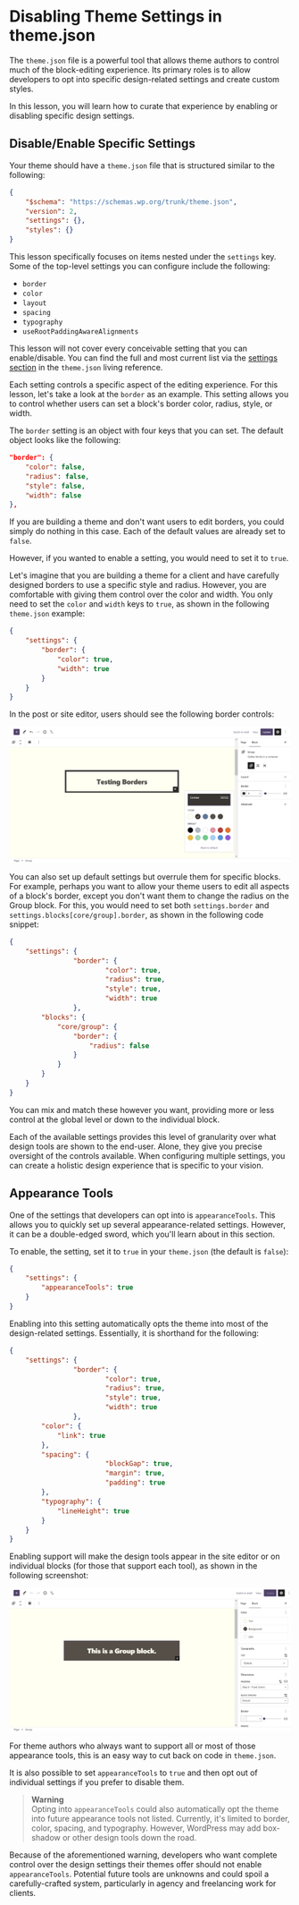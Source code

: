 # Disabling Theme Settings in theme.json

The `theme.json` file is a powerful tool that allows theme authors to control much of the block-editing experience.  Its primary roles is to allow developers to opt into specific design-related settings and create custom styles.

In this lesson, you will learn how to curate that experience by enabling or disabling specific design settings.

## Disable/Enable Specific Settings

Your theme should have a `theme.json` file that is structured similar to the following:

```json
{
	"$schema": "https://schemas.wp.org/trunk/theme.json",
	"version": 2,
	"settings": {},
	"styles": {}
}
```

This lesson specifically focuses on items nested under the `settings` key.  Some of the top-level settings you can configure include the following:

- `border`
- `color`
- `layout`
- `spacing`
- `typography`
- `useRootPaddingAwareAlignments`

This lesson will not cover every conceivable setting that you can enable/disable.  You can find the full and most current list via the [settings section](https://developer.wordpress.org/block-editor/reference-guides/theme-json-reference/theme-json-living/#settings) in the `theme.json` living reference.

Each setting controls a specific aspect of the editing experience.  For this lesson, let's take a look at the `border` as an example.  This setting allows you to control whether users can set a block's border color, radius, style, or width.

The `border` setting is an object with four keys that you can set.  The default object looks like the following:

```json
"border": {
	"color": false,
	"radius": false,
	"style": false,
	"width": false
},
```

If you are building a theme and don't want users to edit borders, you could simply do nothing in this case.  Each of the default values are already set to `false`.

However, if you wanted to enable a setting, you would need to set it to `true`.

Let's imagine that you are building a theme for a client and have carefully designed borders to use a specific style and radius.  However, you are comfortable with giving them control over the color and width.  You only need to set the `color` and `width` keys to `true`, as shown in the following `theme.json` example:

```json
{
	"settings": {
		"border": {
			"color": true,
			"width": true
		}
	}
}
```

In the post or site editor, users should see the following border controls:

![WordPress post editor with a Group block. The border control is selected in the sidebar with a specific color and width selected.](/images/module-09/lesson-01/limited-border-settings.png)

You can also set up default settings but overrule them for specific blocks.  For example, perhaps you want to allow your theme users to edit all aspects of a block's border, except you don't want them to change the radius on the Group block.  For this, you would need to set both `settings.border` and `settings.blocks[core/group].border`, as shown in the following code snippet:

```json
{
	"settings": {
                "border": {
                        "color": true,
                        "radius": true,
                        "style": true,
                        "width": true
                },
		"blocks": {
			"core/group": {
				"border": {
					"radius": false
				}
			}
		}
	}
}
```

You can mix and match these however you want, providing more or less control at the global level or down to the individual block.

Each of the available settings provides this level of granularity over what design tools are shown to the end-user.  Alone, they give you precise oversight of the controls available.  When configuring multiple settings, you can create a holistic design experience that is specific to your vision.

## Appearance Tools

One of the settings that developers can opt into is `appearanceTools`.  This allows you to quickly set up several appearance-related settings. However, it can be a double-edged sword, which you'll learn about in this section.

To enable, the setting, set it to `true` in your `theme.json` (the default is `false`):

```json
{
	"settings": {
		"appearanceTools": true
	}
}
```

Enabling into this setting automatically opts the theme into most of the design-related settings.  Essentially, it is shorthand for the following:

```json
{
	"settings": {
                "border": {
                        "color": true,
                        "radius": true,
                        "style": true,
                        "width": true
                },
		"color": {
			"link": true
		},
		"spacing": {
                        "blockGap": true,
                        "margin": true,
                        "padding": true
		},
		"typography": {
			"lineHeight": true
		}
	}
}
```

Enabling support will make the design tools appear in the site editor or on individual blocks (for those that support each tool), as shown in the following screenshot:

![WordPress page editor with a Group block in the content and the block inspector in the sidebar, which shows color, typography, dimensions, and border design tools.](/images/module-09/lesson-01/appearance-tools.png)

For theme authors who always want to support all or most of those appearance tools, this is an easy way to cut back on code in `theme.json`.

It is also possible to set `appearanceTools` to `true` and then opt out of individual settings if you prefer to disable them.

> **Warning**\
> Opting into `appearanceTools` could also automatically opt the theme into future appearance tools not listed.  Currently, it's limited to border, color, spacing, and typography.  However, WordPress may add box-shadow or other design tools down the road.

Because of the aforementioned warning, developers who want complete control over the design settings their themes offer should not enable `appearanceTools`.  Potential future tools are unknowns and could spoil a carefully-crafted system, particularly in agency and freelancing work for clients.
